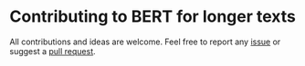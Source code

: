 # Contributing to BERT for longer texts

All contributions and ideas are welcome. Feel free to report any [issue](https://github.com/mim-solutions/bert_for_longer_texts/issues) or suggest a [pull request](https://github.com/mim-solutions/bert_for_longer_texts/pulls).